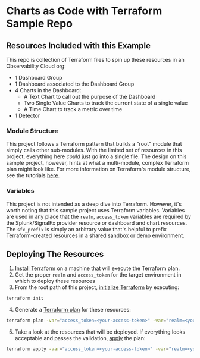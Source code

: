 # Charts as Code with Terraform Sample Repo

## Resources Included with this Example
This repo is collection of Terraform files to spin up these resources in an Observability Cloud org:
* 1 Dashboard Group
* 1 Dashboard associated to the Dashboard Group
* 4 Charts in the Dashboard:
  * A Text Chart to call out the purpose of the Dashboard
  * Two Single Value Charts to track the current state of a single value
  * A Time Chart to track a metric over time
* 1 Detector

### Module Structure
This project follows a Terraform pattern that builds a "root" module that simply calls other sub-modules.  With the limited set of resources in this project, everything here _could_ just go into a single file.  The design on this sample project, however, hints at what a multi-module, complex Terraform plan might look like. For more information on Terraform's module structure, see the tutorials [here](https://learn.hashicorp.com/collections/terraform/modules).

### Variables
This project is not intended as a deep dive into Terraform.  However, it's worth noting that this sample project uses Terraform variables.  Variables are used in any place that the `realm`, `access_token` variables are required by the Splunk/SignalFx provider resource or dashboard and chart resources. The `sfx_prefix` is simply an arbitrary value that's helpful to prefix Terraform-created resources in a shared sandbox or demo environment.

## Deploying The Resources
1. [Install Terraform](https://learn.hashicorp.com/tutorials/terraform/install-cli) on a machine that will execute the Terraform plan.
2. Get the proper `realm` and `access_token` for the target environment in which to deploy these resources
3. From the root path of this project, [initialize Terraform](https://www.terraform.io/docs/cli/commands/init.html) by executing:
```bash
terraform init
```
4. Generate a [Terraform plan](https://www.terraform.io/docs/cli/commands/plan.html) for these resources:
```bash
terraform plan -var="access_token=<your-access-token>" -var="realm=<your-realm>" -var="sfx_prefix=<arbitrary-string-of-your-choosing>"
```
5. Take a look at the resources that will be deployed.  If everything looks acceptable and passes the validation, [apply](https://www.terraform.io/docs/cli/commands/apply.html) the plan:
```bash
terraform apply -var="access_token=<your-access-token>" -var="realm=<your-realm>" -var="sfx_prefix=<arbitrary-string-of-your-choosing>"
```
